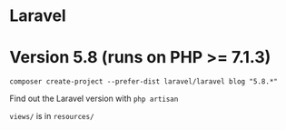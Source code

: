 # Laravel

# Version 5.8 (runs on PHP >= 7.1.3)

`composer create-project --prefer-dist laravel/laravel blog "5.8.*"`

Find out the Laravel version with `php artisan`

`views/` is in `resources/`